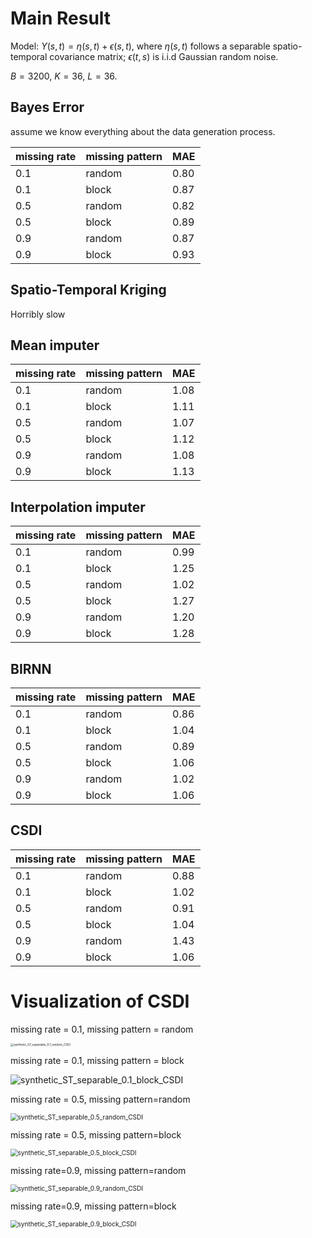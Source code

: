 # Main Result

Model: $Y(s,t) = \eta(s, t)+\epsilon(s,t)$, where $\eta(s,t)$ follows a separable spatio-temporal covariance matrix; $\epsilon(t,s)$ is i.i.d Gaussian random noise.

$B=3200$, $K=36$, $L=36$.

## Bayes Error

assume we know everything about the data generation process.

| missing rate | missing pattern | MAE  |
| ------------ | --------------- | ---- |
| 0.1          | random          | 0.80 |
| 0.1          | block           | 0.87 |
| 0.5          | random          | 0.82 |
| 0.5          | block           | 0.89 |
| 0.9          | random          | 0.87 |
| 0.9          | block           | 0.93 |



## Spatio-Temporal Kriging

Horribly slow





## Mean imputer

| missing rate | missing pattern | MAE  |
| ------------ | --------------- | ---- |
| 0.1          | random          | 1.08 |
| 0.1          | block           | 1.11 |
| 0.5          | random          | 1.07 |
| 0.5          | block           | 1.12 |
| 0.9          | random          | 1.08 |
| 0.9          | block           | 1.13 |



## Interpolation imputer

| missing rate | missing pattern | MAE  |
| ------------ | --------------- | ---- |
| 0.1          | random          | 0.99 |
| 0.1          | block           | 1.25 |
| 0.5          | random          | 1.02 |
| 0.5          | block           | 1.27 |
| 0.9          | random          | 1.20 |
| 0.9          | block           | 1.28 |



## BIRNN

| missing rate | missing pattern | MAE  |
| ------------ | --------------- | ---- |
| 0.1          | random          | 0.86 |
| 0.1          | block           | 1.04 |
| 0.5          | random          | 0.89 |
| 0.5          | block           | 1.06 |
| 0.9          | random          | 1.02 |
| 0.9          | block           | 1.06 |



## CSDI

| missing rate | missing pattern | MAE  |
| ------------ | --------------- | ---- |
| 0.1          | random          | 0.88 |
| 0.1          | block           | 1.02 |
| 0.5          | random          | 0.91 |
| 0.5          | block           | 1.04 |
| 0.9          | random          | 1.43 |
| 0.9          | block           | 1.06 |



# Visualization of CSDI

missing rate = 0.1, missing pattern = random

<img src="/Users/kehuiyao/Desktop/CSDI/figures/synthetic_ST_separable_0.1_random_CSDI.png" alt="synthetic_ST_separable_0.1_random_CSDI" style="zoom: 33%;" />

missing rate = 0.1, missing pattern = block

![synthetic_ST_separable_0.1_block_CSDI](/Users/kehuiyao/Desktop/CSDI/figures/synthetic_ST_separable_0.1_block_CSDI.png)

missing rate = 0.5, missing pattern=random

<img src="/Users/kehuiyao/Desktop/CSDI/figures/synthetic_ST_separable_0.5_random_CSDI.png" alt="synthetic_ST_separable_0.5_random_CSDI" style="zoom:72%;" />

missing rate = 0.5, missing pattern=block

<img src="/Users/kehuiyao/Desktop/CSDI/figures/synthetic_ST_separable_0.5_block_CSDI.png" alt="synthetic_ST_separable_0.5_block_CSDI" style="zoom:72%;" />



missing rate=0.9, missing pattern=random

<img src="/Users/kehuiyao/Desktop/CSDI/figures/synthetic_ST_separable_0.9_random_CSDI.png" alt="synthetic_ST_separable_0.9_random_CSDI" style="zoom:72%;" />

missing rate=0.9, missing pattern=block

<img src="/Users/kehuiyao/Desktop/CSDI/figures/synthetic_ST_separable_0.9_block_CSDI.png" alt="synthetic_ST_separable_0.9_block_CSDI" style="zoom:72%;" />
